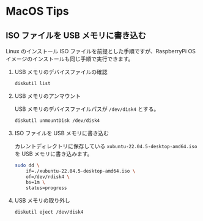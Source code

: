 MacOS Tips
===

## ISO ファイルを USB メモリに書き込む

Linux のインストール ISO ファイルを前提とした手順ですが、RaspberryPi OS イメージのインストールも同じ手順で実行できます。

1. USB メモリのデバイスファイルの確認

    ```bash
    diskutil list
    ```

2. USB メモリのアンマウント

    USB メモリのデバイスファイルパスが `/dev/disk4` とする。

    ```bash
    diskutil unmountDisk /dev/disk4
    ```

3. ISO ファイルを USB メモリに書き込む

    カレントディレクトリに保存している `xubuntu-22.04.5-desktop-amd64.iso` を USB メモリに書き込みます。

    ```bash
    sudo dd \
        if=./xubuntu-22.04.5-desktop-amd64.iso \
        of=/dev/rdisk4 \
        bs=1m \
        status=progress
    ```

4. USB メモリの取り外し

    ```bash
    diskutil eject /dev/disk4
    ```

